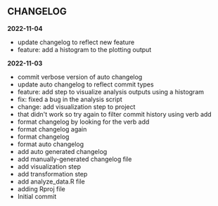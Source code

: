 ## CHANGELOG

<b>2022-11-04</b>
 * update changelog to reflect new feature
 * feature: add a histogram to the plotting output

<b>2022-11-03</b>
 * commit verbose version of auto changelog
 * update auto changelog to reflect commit types
 * feature: add step to visualize analysis outputs using a histogram
 * fix: fixed a bug in the analysis script
 * change: add visualization step to project
 * that didn't work so try again to filter commit history using verb add
 * format changelog by looking for the verb add
 * format changelog again
 * format changelog
 * format auto changelog
 * add auto generated changelog
 * add manually-generated changelog file
 * add visualization step
 * add transformation step
 * add analyze_data.R file
 * adding Rproj file
 * Initial commit
